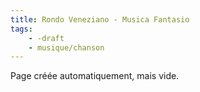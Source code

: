 ```yaml
---
title: Rondo Veneziano - Musica Fantasio
tags:
    - -draft
    - musique/chanson
---
```


Page créée automatiquement, mais vide.

